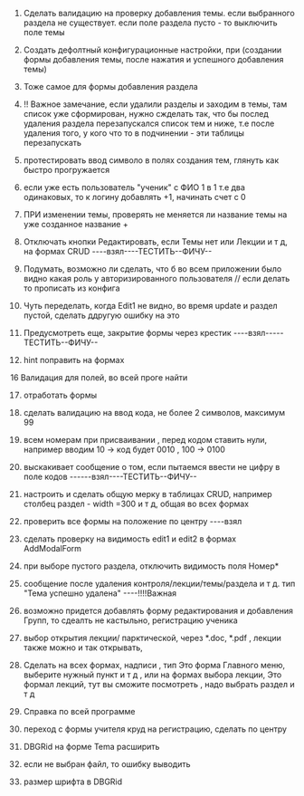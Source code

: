 1. Сделать валидацию на проверку добавления темы. если выбранного раздела не существует.
если поле раздела пусто - то выключить поле темы

2. Создать дефолтный конфигурационные настройки, при (создании формы добавления темы, после нажатия и успешного добавления темы)

4. Тоже самое для формы добавления раздела

5. !! Важное замечание, если удалили разделы и заходим в темы, там список уже сформирован, нужно сжделать так, что бы послед удаления раздела перезапускался список тем и ниже, т.е после удаления того, у кого что то в подчинении - эти таблицы перезапускать 

6. протестировать ввод символо в полях создания тем, глянуть как быстро прогружается

7. если уже есть пользователь "ученик" с ФИО 1 в 1 т.е два одинаковых, то к логину добавлять +1, начинать счет с 0

8. ПРИ изменении темы, проверять не меняется ли название темы на уже созданное название 	+

9. Отключать кнопки Редактировать, если Темы нет или Лекции и т д, на формах CRUD ----взял----ТЕСТИТЬ--ФИЧУ--

10. Подумать, возможно ли сделать, что б во всем приложении было видно какая роль у авторизированного пользователя // если делать то прописать из конфига

11. Чуть переделать, когда Edit1 не видно, во время update и раздел пустой, сделать ддругую ошибку на это

12. Предусмотреть еще, закрытие формы через крестик ----взял-----ТЕСТИТЬ--ФИЧУ--

14. hint поправить на формах

16 Валидация для полей, во всей проге найти

17. отработать формы

19. сделать валидацию на ввод кода, не более 2 символов, максимум 99

20. всем номерам при присваивании , перед кодом ставить нули, например вводим 10 -> код будет 0010 , 100 -> 0100 

21. выскакивает сообщение о том, если пытаемся ввести не цифру в поле кодов ------взял----ТЕСТИТЬ--ФИЧУ--

22. настроить и сделать общую мерку в таблицах CRUD, например столбец раздел - width =300 и т д, общая во всех формах

23. проверить все формы на положение по центру ----взял

24. сделать проверку на видимость edit1 и edit2 в формах AddModalForm

25. при выборе пустого раздела, отключить видимость поля Номер*

26. сообщение после удаления контроля/лекции/темы/раздела и т д. тип "Тема успешно удалена" ----!!!!Важная

27. возможно придется добавлять форму редактирования и добавления Групп, то сдеалть не кастыльно, регистрацию ученика

28. выбор открытия лекции/ парктической, через *.doc, *.pdf , лекции также можно и так открывать,

29. Сделать на всех формах, надписи , тип Это форма Главного меню, выберите нужный пункт и т д , или на формах выбора лекции, Это формал 
лекций, тут вы сможите посмотреть , надо выбрать раздел и т д

30. Справка по всей программе

31. переход с формы учителя круд на регистрацию, сделать по центру

32. DBGRid на форме Tema расширить

33. если не выбран файл, то ошибку выводить

34. размер шрифта в DBGRid








































